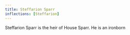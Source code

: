 ```yaml
---
title: Steffarion Sparr
inflections: [Steffarion]
---
```


Steffarion Sparr is the heir of House Sparr. He is an ironborn



